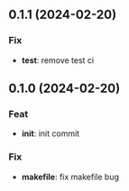 ## 0.1.1 (2024-02-20)

### Fix

- **test**: remove test ci

## 0.1.0 (2024-02-20)

### Feat

- **init**: init commit

### Fix

- **makefile**: fix makefile bug
